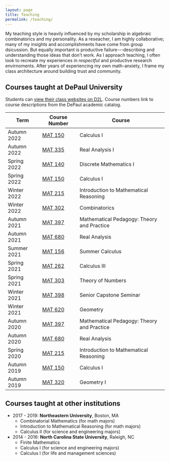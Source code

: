 ```yaml
---
layout: page
title: Teaching
permalink: /teaching/
---
```


My teaching style is heavily influenced by my scholarship in algebraic combinatorics and my personality.
As a reseacher, I am highly collaborative; many of my insights and accomplishments have come from group dsicussion.
But equally important is productive failure---describing and understanding those ideas that don't work.
As I approach teaching, I often look to recreate my experiences in *respectful* and productive research envirnoments.
After years of experiencing my own math-anxiety, I frame my class architecture around building trust and community. 

## Courses taught at DePaul University

Students can [view their class websites on D2L](https://d2l.depaul.edu/). Course numbers link to course descriptions from the DePaul academic catalog.

| Term        | Course Number                                                | Course                                     |
| ----------- | ------------------------------------------------------------ | ------------------------------------------ |
| Autumn 2022 | [MAT 150](https://catalog.depaul.edu/search/?search=mat+150) | Calculus I                                 |
| Autumn 2022 | [MAT 335](https://catalog.depaul.edu/search/?search=mat+335) | Real Analysis I                            |
| Spring 2022 | [MAT 140](https://catalog.depaul.edu/search/?search=mat+140) | Discrete Mathematics I                     |
| Spring 2022 | [MAT 150](https://catalog.depaul.edu/search/?search=mat+150) | Calculus I                                 |
| Winter 2022 | [MAT 215](https://catalog.depaul.edu/search/?search=mat+215) | Introduction to Mathematical Reasoning     |
| Winter 2022 | [MAT 302](https://catalog.depaul.edu/search/?search=mat+302) | Combinatorics                              |
| Autumn 2021 | [MAT 397](https://catalog.depaul.edu/search/?search=mat+397) | Mathematical Pedagogy: Theory and Practice |
| Autumn 2021 | [MAT 680](https://catalog.depaul.edu/search/?search=mat+680) | Real Analysis                              |
| Summer 2021 | [MAT 156](https://catalog.depaul.edu/search/?search=mat+156) | Summer Calculus                            |
| Spring 2021 | [MAT 262](https://catalog.depaul.edu/search/?search=mat+262) | Calculus III                               |
| Spring 2021 | [MAT 303](https://catalog.depaul.edu/search/?search=mat+303) | Theory of Numbers                          |
| Winter 2021 | [MAT 398](https://catalog.depaul.edu/search/?search=mat+398) | Senior Capstone Seminar                    |
| Winter 2021 | [MAT 620](https://catalog.depaul.edu/search/?search=mat+620) | Geometry                                   |
| Autumn 2020 | [MAT 397](https://catalog.depaul.edu/search/?search=mat+397) | Mathematical Pedagogy: Theory and Practice |
| Autumn 2020 | [MAT 680](https://catalog.depaul.edu/search/?search=mat+680) | Real Analysis                              |
| Spring 2020 | [MAT 215](https://catalog.depaul.edu/search/?search=mat+215) | Introduction to Mathematical Reasoning     |
| Autumn 2019 | [MAT 150](https://catalog.depaul.edu/search/?search=mat+150) | Calculus I                                 |
| Autumn 2019 | [MAT 320](https://catalog.depaul.edu/search/?search=mat+320) | Geometry I                                 |

## Courses taught at other institutions

* 2017 - 2019: **Northeastern University**, Boston, MA
  - Combinatorial Mathematics (for math majors)
  - Introduction to Mathematical Reasoning (for math majors)
  - Calculus II (for science and engineering majors)
* 2014 - 2016: **North Carolina State University**, Raleigh, NC
  - Finite Mathematics
  - Calculus I (for science and engineering majors)
  - Calculus I (for life and management sciences)

